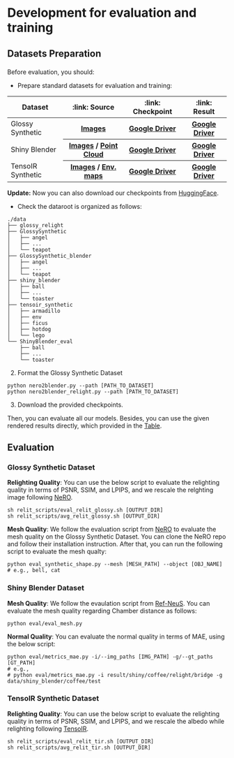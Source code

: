 # Development for evaluation and training



## Datasets Preparation<p id="Datasets"></p>

Before evaluation, you should:
+ Prepare standard datasets for evaluation and training:

<p id="Downloads"></p>
<table>
<thead>
  <tr>
    <th> Dataset </th>
    <th> :link: Source </th>
    <th> :link: Checkpoint </th>
    <th> :link: Result </th>
  </tr>
</thead>
<tbody>
  <tr>
    <td>Glossy Synthetic</td>
    <th> <a href="https://connecthkuhk-my.sharepoint.com/personal/yuanly_connect_hku_hk/_layouts/15/onedrive.aspx?id=%2Fpersonal%2Fyuanly%5Fconnect%5Fhku%5Fhk%2FDocuments%2FNeRO&ga=1">Images</a></th>
    <th><a href="https://drive.google.com/file/d/1C_T0xZouK2TmK_sGHkumxPzYumWP9Lmx/view?usp=sharing">Google Driver</a></th>
    <th><a href="https://drive.google.com/file/d/1Q5GJJMwxTDqc-Z4pTkQNgq82luosuapC/view?usp=sharing">Google Driver</a></th>
  </tr>
  <tr>
    <td>Shiny Blender</td>
    <th> <a href="https://storage.googleapis.com/gresearch/refraw360/ref.zip">Images</a> / <a href="https://drive.google.com/file/d/1HGTD3uQUr8WrzRYZBagrg75_rQJmAK6S/view?usp=sharing">Point Cloud</a></th>
    <th><a href="https://drive.google.com/file/d/11nMvuUnigmUkes8mePE9tG1-c5aH25w_/view?usp=sharing">Google Driver</a></th>
    <th><a href="https://drive.google.com/file/d/1MhySgphbCNsxrwOai_hG2HaybP8fp0yc/view?usp=sharing">Google Driver</a></th>
  </tr>
  <tr>
    <td>TensoIR Synthetic</td>
    <th> <a href="https://zenodo.org/records/7880113#.ZE68FHZBz18">Images</a> / <a href="https://drive.google.com/file/d/10WLc4zk2idf4xGb6nPL43OXTTHvAXSR3/view">Env. maps</a></th>
    <th><a href="https://drive.google.com/file/d/1XiX2Pj8I1MSfZvgHJRgNdDetAwoOTrDI/view?usp=sharing">Google Driver</a></th>
    <th><a href="https://drive.google.com/file/d/1aKNI2FD6K7oeCNkPHlOLxSFFpnzmGFzF/view?usp=sharing">Google Driver</a></th>
  </tr>

</tbody>
</table>

**Update:** Now you can also download our checkpoints from [HuggingFace](https://huggingface.co/lalala125/DiscreteSDF).

+ Check the dataroot is organized as follows:

```shell
./data
├── glossy_relight
├── GlossySynthetic
│   ├── angel
│   ├── ...
│   └── teapot
├── GlossySynthetic_blender
│   ├── angel
│   ├── ...
│   └── teapot
├── shiny_blender 
│   ├── ball
│   ├── ...
│   └── toaster
├── tensoir_synthetic 
│   ├── armadillo
│   ├── env
│   ├── ficus
│   ├── hotdog
│   └── lego
└── ShinyBlender_eval
    ├── ball
    ├── ...
    └── toaster
```

2. Format the Glossy Synthetic Dataset

```shell
python nero2blender.py --path [PATH_TO_DATASET]
python nero2blender_relight.py --path [PATH_TO_DATASET]
```


3. Download the provided checkpoints.

Then, you can evaluate all our models. Besides, you can use the given rendered results directly, which provided in the [Table](#Downloads).



## Evaluation

### Glossy Synthetic Dataset

**Relighting Quality**: You can use the below script to evaluate the relighting quality in terms of PSNR, SSIM, and LPIPS, and we rescale the relghting image following [NeRO](https://github.com/liuyuan-pal/NeRO).

```shell
sh relit_scripts/eval_relit_glossy.sh [OUTPUT_DIR]
sh relit_scripts/avg_relit_glossy.sh [OUTPUT_DIR]
``` 

**Mesh Quality**: We follow the evaluation script from [NeRO](https://github.com/liuyuan-pal/NeRO) to evaluate the mesh quality on the Glossy Synthetic Dataset. You can clone the NeRO repo and follow their installation instruction. After that, you can run the following script to evaluate the mesh qualty:

```shell
python eval_synthetic_shape.py --mesh [MESH_PATH] --object [OBJ_NAME] 
# e.g., bell, cat
```

### Shiny Blender Dataset


**Mesh Quality**: We follow the evaulation script from [Ref-NeuS](https://github.com/EnVision-Research/Ref-NeuS). You can evaluate the mesh quality regarding Chamber distance as follows:

```shell
python eval/eval_mesh.py
```

**Normal Quality**: You can evaluate the normal quality in terms of MAE, using the below script:

```shell
python eval/metrics_mae.py -i/--img_paths [IMG_PATH] -g/--gt_paths [GT_PATH]
# e.g., 
# python eval/metrics_mae.py -i result/shiny/coffee/relight/bridge -g data/shiny_blender/coffee/test
```

### TensoIR Synthetic Dataset

**Relighting Quality**: You can use the below script to evaluate the relighting quality in terms of PSNR, SSIM, and LPIPS, and we rescale the albedo while relighting following [TensoIR](https://github.com/Haian-Jin/TensoIR).

```shell
sh relit_scripts/eval_relit_tir.sh [OUTPUT_DIR]
sh relit_scripts/avg_relit_tir.sh [OUTPUT_DIR]
``` 
